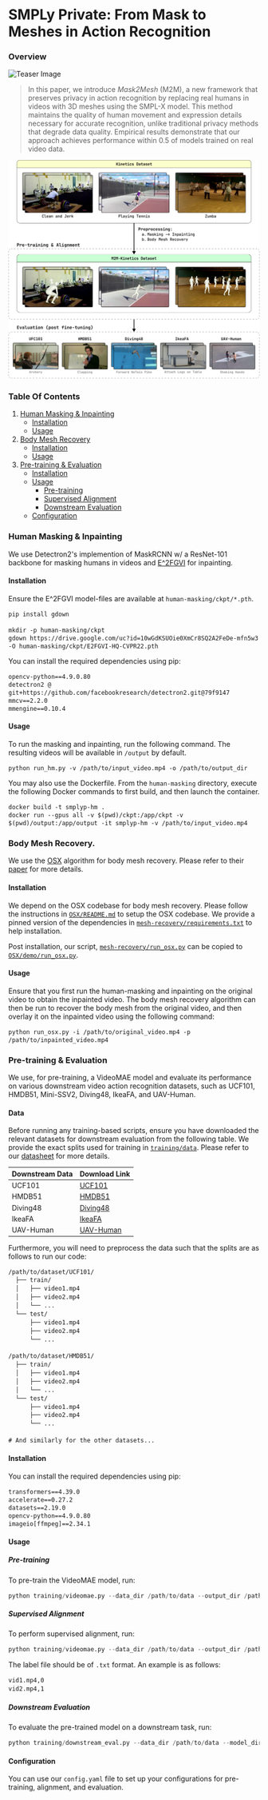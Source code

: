 # SMPLy Private: From Mask to Meshes in Action Recognition

### Overview
![Teaser Image](/assets/tennis.gif)

> In this paper, we introduce *Mask2Mesh* (M2M), a new framework that preserves privacy in action recognition by replacing real humans in videos with 3D meshes using the SMPL-X model. This method maintains the quality of human movement and expression details necessary for accurate recognition, unlike traditional privacy methods that degrade data quality. Empirical results demonstrate that our approach achieves performance within $0.5%$ of models trained on real video data.

![Overview of M2M](/assets/smply-p.png)

### Table Of Contents
1. [Human Masking & Inpainting](#human-masking--inpainting)
    - [Installation](#installation)
    - [Usage](#usage)
2. [Body Mesh Recovery](#body-mesh-recovery)
    - [Installation](#installation-1)
    - [Usage](#usage-1)
3. [Pre-training & Evaluation](#pre-training--evaluation)
    - [Installation](#installation-2)
    - [Usage](#usage-2)
        - [Pre-training](#pre-training)
        - [Supervised Alignment](#supervised-alignment)
        - [Downstream Evaluation](#downstream-evaluation)
    - [Configuration](#configuration)

### Human Masking & Inpainting
We use Detectron2's implemention of MaskRCNN w/ a ResNet-101 backbone for masking humans in videos and [E^2FGVI](https://github.com/MCG-NKU/E2FGVI) for inpainting.

#### Installation
Ensure the E^2FGVI model-files are available at `human-masking/ckpt/*.pth`.
```shell
pip install gdown

mkdir -p human-masking/ckpt
gdown https://drive.google.com/uc?id=10wGdKSUOie0XmCr8SQ2A2FeDe-mfn5w3 -O human-masking/ckpt/E2FGVI-HQ-CVPR22.pth
```
You can install the required dependencies using pip:
```
opencv-python==4.9.0.80
detectron2 @ git+https://github.com/facebookresearch/detectron2.git@79f9147
mmcv==2.2.0
mmengine==0.10.4
```

#### Usage
To run the masking and inpainting, run the following command. The resulting videos will be available in `/output` by default.
```shell
python run_hm.py -v /path/to/input_video.mp4 -o /path/to/output_dir
```

You may also use the Dockerfile. From the `human-masking` directory, execute the following Docker commands to first build, and then launch the container.
```shell
docker build -t smplyp-hm .
docker run --gpus all -v $(pwd)/ckpt:/app/ckpt -v $(pwd)/output:/app/output -it smplyp-hm -v /path/to/input_video.mp4
```

### Body Mesh Recovery.
We use the [OSX](https://github.com/IDEA-Research/OSX) algorithm for body mesh recovery. Please refer to their [paper](http://arxiv.org/abs/2303.16160) for more details.

#### Installation
We depend on the OSX codebase for body mesh recovery. Please follow the instructions in [`OSX/README.md`](https://github.com/IDEA-Research/OSX/blob/main/README.md) to setup the OSX codebase. We provide a pinned version of the dependencies in [`mesh-recovery/requirements.txt`](mesh-recovery/requirements.txt) to help installation.

Post installation, our script, [`mesh-recovery/run_osx.py`](mesh-recovery/run_osx.py) can be copied to [`OSX/demo/run_osx.py`](https://github.com/IDEA-Research/OSX/tree/main/demo).

#### Usage
Ensure that you first run the human-masking and inpainting on the original video to obtain the inpainted video. The body mesh recovery algorithm can then be run to recover the body mesh from the original video, and then overlay it on the inpainted video using the following command:
```shell
python run_osx.py -i /path/to/original_video.mp4 -p /path/to/inpainted_video.mp4
```

### Pre-training & Evaluation
We use, for pre-training, a VideoMAE model and evaluate its performance on various downstream video action recognition datasets, such as UCF101, HMDB51, Mini-SSV2, Diving48, IkeaFA, and UAV-Human.

#### Data
Before running any training-based scripts, ensure you have downloaded the relevant datasets for downstream evaluation from the following table. We provide the exact splits used for training in [`training/data`](/training/data). Please refer to our [datasheet](/training/data/dfd.md) for more details.

| Downstream Data | Download Link |
|--------------------|-----------------------|
| UCF101             | [UCF101](https://www.crcv.ucf.edu/data/UCF101.php) |
| HMDB51             | [HMDB51](https://serre-lab.clps.brown.edu/resource/hmdb-a-large-human-motion-database/) |
| Diving48           | [Diving48](http://www.svcl.ucsd.edu/projects/resound/dataset.html) |
| IkeaFA             | [IkeaFA](https://tengdahan.github.io/ikea.html) |
| UAV-Human          | [UAV-Human](https://github.com/sutdcv/UAV-Human) |


Furthermore, you will need to preprocess the data such that the splits are as follows to run our code: 
```txt
/path/to/dataset/UCF101/
  ├── train/
  │   ├── video1.mp4
  │   ├── video2.mp4
  │   └── ...
  └── test/
      ├── video1.mp4
      ├── video2.mp4
      └── ...

/path/to/dataset/HMDB51/
  ├── train/
  │   ├── video1.mp4
  │   ├── video2.mp4
  │   └── ...
  └── test/
      ├── video1.mp4
      ├── video2.mp4
      └── ...

# And similarly for the other datasets...
```

#### Installation
You can install the required dependencies using pip:

```
transformers==4.39.0
accelerate==0.27.2
datasets==2.19.0
opencv-python==4.9.0.80
imageio[ffmpeg]==2.34.1
```

#### Usage
##### Pre-training
To pre-train the VideoMAE model, run:
```py
python training/videomae.py --data_dir /path/to/data --output_dir /path/to/output --stage pretrain
```

##### Supervised Alignment
To perform supervised alignment, run:
```py
python training/videomae.py --data_dir /path/to/data --output_dir /path/to/output --label_file /path/to/labels.txt --stage align
```
The label file should be of `.txt` format. An example is as follows: 
```txt
vid1.mp4,0
vid2.mp4,1
```

##### Downstream Evaluation
To evaluate the pre-trained model on a downstream task, run:
```py
python training/downstream_eval.py --data_dir /path/to/data --model_dir /path/to/pretrained/model --train_label_file /path/to/train_labels.txt --test_label_file /path/to/test_labels.txt --batch_size 8 --learning_rate 1e-4 --num_epochs 30 --warmup_epochs 5 --num_workers 2 --eval_interval 5 --eval_type fine_tune --dataset UCF101
```

#### Configuration
You can use our `config.yaml` file to set up your configurations for pre-training, alignment, and evaluation.
